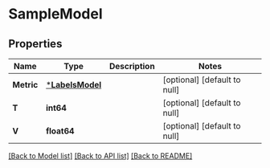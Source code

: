 # SampleModel

## Properties
Name | Type | Description | Notes
------------ | ------------- | ------------- | -------------
**Metric** | [***LabelsModel**](Labels.md) |  | [optional] [default to null]
**T** | **int64** |  | [optional] [default to null]
**V** | **float64** |  | [optional] [default to null]

[[Back to Model list]](../README.md#documentation-for-models) [[Back to API list]](../README.md#documentation-for-api-endpoints) [[Back to README]](../README.md)


